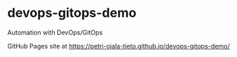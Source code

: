 # devops-gitops-demo
Automation with DevOps/GitOps

GitHub Pages site at https://petri-ojala-tieto.github.io/devops-gitops-demo/
